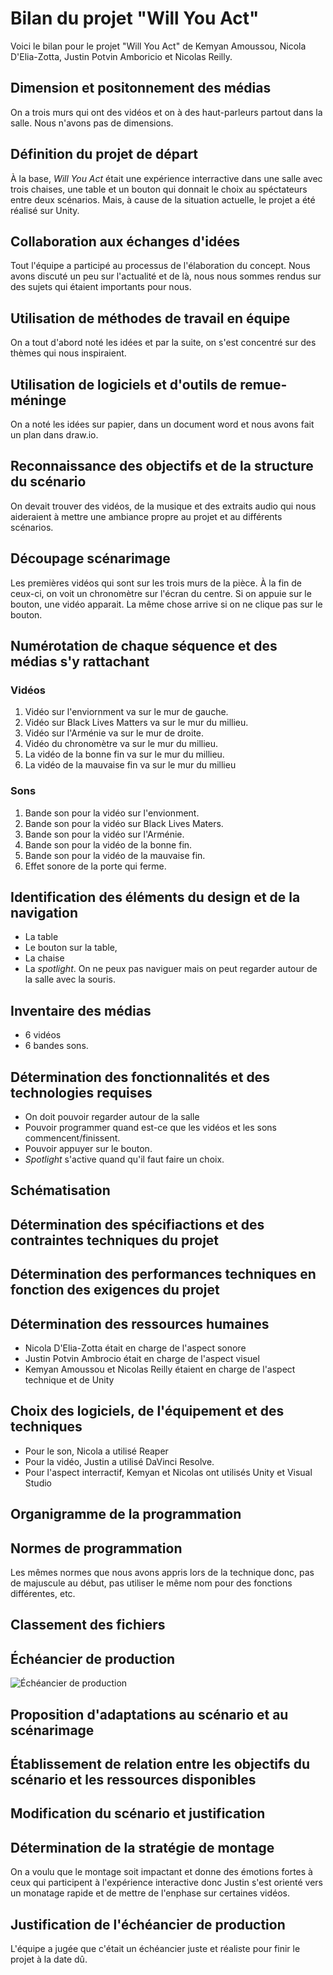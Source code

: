 # Bilan du projet "Will You Act"

Voici le bilan pour le projet "Will You Act" de Kemyan Amoussou, Nicola D'Elia-Zotta, Justin Potvin Amboricio et Nicolas Reilly.

## Dimension et positonnement des médias
On a trois murs qui ont des vidéos et on à des haut-parleurs partout dans la salle. Nous n'avons pas de dimensions.
## Définition du projet de départ
À la base, _Will You Act_ était une expérience interractive dans une salle avec trois chaises, une table et un bouton qui donnait le choix au spéctateurs entre deux scénarios. Mais, à cause de la situation actuelle, le projet a été réalisé sur Unity.
## Collaboration aux échanges d'idées
Tout l'équipe a participé au processus de l'élaboration du concept. Nous avons discuté un peu sur l'actualité et de là, nous nous sommes rendus sur des sujets qui étaient importants pour nous.
## Utilisation de méthodes de travail en équipe
On a tout d'abord noté les idées et par la suite, on s'est concentré sur des thèmes qui nous inspiraient.
## Utilisation de logiciels et d'outils de remue-méninge
On a noté les idées sur papier, dans un document word et nous avons fait un plan dans draw.io.
## Reconnaissance des objectifs et de la structure du scénario
On devait trouver des vidéos, de la musique et des extraits audio qui nous aideraient à mettre une ambiance propre au projet et au différents scénarios. 
## Découpage scénarimage
Les premières vidéos qui sont sur les trois murs de la pièce. À la fin de ceux-ci, on voit un chronomètre sur l'écran du centre. Si on appuie sur le bouton, une vidéo apparait. La même chose arrive si on ne clique pas sur le bouton.
## Numérotation de chaque séquence et des médias s'y rattachant
### Vidéos
1) Vidéo sur l'enviornment va sur le mur de gauche. 
2) Vidéo sur Black Lives Matters va sur le mur du millieu. 
3) Vidéo sur l'Arménie va sur le mur de droite. 
4) Vidéo du chronomètre va sur le mur du millieu. 
5) La vidéo de la bonne fin va sur le mur du millieu. 
6) La vidéo de la mauvaise fin va sur le mur du millieu

### Sons
1) Bande son pour la vidéo sur l'envionment.
2) Bande son pour la vidéo sur Black Lives Maters.
3) Bande son pour la vidéo sur l'Arménie.
4) Bande son pour la vidéo de la bonne fin.
5) Bande son pour la vidéo de la mauvaise fin.
6) Effet sonore de la porte qui ferme.

## Identification des éléments du design et de la navigation
* La table
* Le bouton sur la table,
* La chaise
* La _spotlight_.
 On ne peux pas naviguer mais on peut regarder autour de la salle avec la souris.
## Inventaire des médias
* 6 vidéos 
* 6 bandes sons.
## Détermination des fonctionnalités et des technologies requises
* On doit pouvoir regarder autour de la salle
* Pouvoir programmer quand est-ce que les vidéos et les sons commencent/finissent.
* Pouvoir appuyer sur le bouton.
* _Spotlight_ s'active quand qu'il faut faire un choix.
## Schématisation

## Détermination des spécifiactions et des contraintes techniques du projet

## Détermination des performances techniques en fonction des exigences du projet

## Détermination des ressources humaines
* Nicola D'Elia-Zotta était en charge de l'aspect sonore 
* Justin Potvin Ambrocio était en charge de l'aspect visuel
* Kemyan Amoussou et Nicolas Reilly étaient en charge de l'aspect technique et de Unity
## Choix des logiciels, de l'équipement et des techniques
* Pour le son, Nicola a utilisé Reaper 
* Pour la vidéo, Justin a utilisé DaVinci Resolve.
* Pour l'aspect interractif, Kemyan et Nicolas ont utilisés Unity et Visual Studio
## Organigramme de la programmation

## Normes de programmation
Les mêmes normes que nous avons appris lors de la technique donc, pas de majuscule au début, pas utiliser le même nom pour des fonctions différentes, etc. 
## Classement des fichiers

## Échéancier de production
<img src="https://i.imgur.com/K85L3RC.png" alt="Échéancier de production">

## Proposition d'adaptations au scénario et au scénarimage

## Établissement de relation entre les objectifs du scénario et les ressources disponibles

## Modification du scénario et justification

## Détermination de la stratégie de montage
On a voulu que le montage soit impactant et donne des émotions fortes à ceux qui participent à l'expérience interactive donc Justin s'est orienté vers un monatage rapide et de mettre de l'enphase sur certaines vidéos.
## Justification de l'échéancier de production
L'équipe a jugée que c'était un échéancier juste et réaliste pour finir le projet à la date dû.
